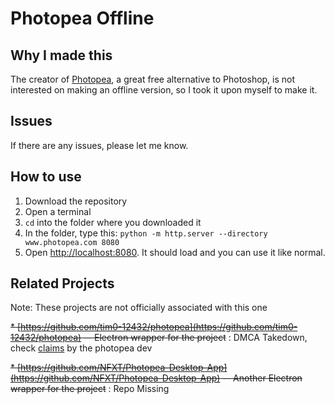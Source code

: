 # Photopea Offline

## Why I made this
The creator of [Photopea](https://www.photopea.com/), a great free alternative to Photoshop, is not interested on making an offline version, so I took it upon myself to make it.

## Issues
If there are any issues, please let me know.

## How to use
1. Download the repository
1. Open a terminal
1. `cd` into the folder where you downloaded it
1. In the folder, type this: `python -m http.server --directory www.photopea.com 8080`
1. Open [http://localhost:8080](http://localhost:8080). It should load and you can use it like normal.

## Related Projects
Note: These projects are not officially associated with this one

~~* [https://github.com/tim0-12432/photopea](https://github.com/tim0-12432/photopea) -- Electron wrapper for the project~~ : DMCA Takedown, check [claims](https://github.com/github/dmca/blob/master/2022/03/2022-03-22-photopea.md) by the photopea dev

~~* [https://github.com/NFXT/Photopea-Desktop-App](https://github.com/NFXT/Photopea-Desktop-App) -- Another Electron wrapper for the project~~ : Repo Missing
